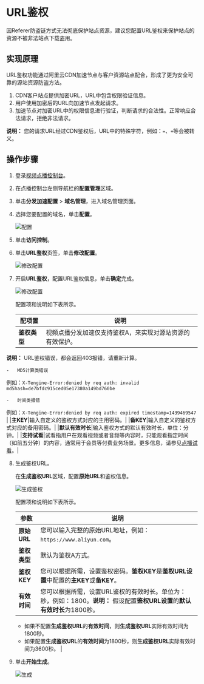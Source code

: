 # URL鉴权

因Referer防盗链方式无法彻底保护站点资源，建议您配置URL鉴权来保护站点的资源不被非法站点下载盗用。

## 实现原理

URL鉴权功能通过阿里云CDN加速节点与客户资源站点配合，形成了更为安全可靠的源站资源防盗方法。

1.  CDN客户站点提供加密URL，URL中包含权限验证信息。
2.  用户使用加密后的URL向加速节点发起请求。
3.  加速节点对加密URL中的权限信息进行验证，判断请求的合法性。正常响应合法请求，拒绝非法请求。

**说明：** 您的请求URL经过CDN鉴权后，URL中的特殊字符，例如：`=`、`+`等会被转义。

## 操作步骤

1.  登录[视频点播控制台](https://vod.console.aliyun.com/)。

2.  在点播控制台左侧导航栏的**配置管理**区域。

3.  单击**分发加速配置** \> **域名管理**，进入域名管理页面。

4.  选择您要配置的域名，单击**配置**。

    ![配置](https://static-aliyun-doc.oss-accelerate.aliyuncs.com/assets/img/zh-CN/1277415061/p180549.png)

5.  单击**访问控制**。

6.  单击**URL鉴权**页签，单击**修改配置**。

    ![修改配置](https://static-aliyun-doc.oss-accelerate.aliyuncs.com/assets/img/zh-CN/8025790261/p181688.png)

7.  开启**URL鉴权**，配置URL鉴权信息，单击**确定**完成。

    ![修改配置](https://static-aliyun-doc.oss-accelerate.aliyuncs.com/assets/img/zh-CN/3961325061/p181693.png)

    配置项和说明如下表所示。

    |配项置|说明|
    |---|--|
    |**鉴权类型**|视频点播分发加速仅支持鉴权A，来实现对源站资源的有效保护。

**说明：** URL鉴权错误，都会返回403报错，请重新计算。

    -   MD5计算类错误

例如：`X-Tengine-Error:denied by req auth: invalid md5hash=de7bfdc915ced05e17380a149bd760be`

    -   时间类报错

例如：`X-Tengine-Error:denied by req auth: expired timestamp=1439469547` |
    |**主KEY**|输入自定义的鉴权方式对应的主用密码。|
    |**备KEY**|输入自定义的鉴权方式对应的备用密码。|
    |**默认有效时长**|输入鉴权方式的默认有效时长，单位：分钟。|
    |**支持试看**|试看指用户在观看视频或者音频等内容时，只能观看指定时间（如前五分钟）的内容，通常用于会员等付费业务场景。更多信息，请参见[点播试看](/intl.zh-CN/最佳实践/点播试看.md)。|

8.  生成鉴权URL。

    在**生成鉴权URL**区域，配置**原始URL**和鉴权信息。

    ![生成鉴权](https://static-aliyun-doc.oss-accelerate.aliyuncs.com/assets/img/zh-CN/3961325061/p181697.png)

    配置项和说明如下表所示。

    |参数|说明|
    |--|--|
    |**原始URL**|您可以输入完整的原始URL地址，例如：`https://www.aliyun.com`。|
    |**鉴权类型**|默认为鉴权A方式。|
    |**鉴权KEY**|您可以根据所需，设置鉴权密码。**鉴权KEY**是**鉴权URL设置**中配置的**主KEY**或**备KEY**。|
    |**有效时间**|您可以根据所需，设置URL鉴权的有效时长。单位为：秒，例如：1800。**说明：** 假设配置**鉴权URL设置**的**默认有效时长**为1800秒。

    -   如果不配置**生成鉴权URL**的**有效时间**，则**生成鉴权URL**实际有效时间为1800秒。
    -   如果配置**生成鉴权URL**的**有效时间**为1800秒，则**生成鉴权URL**实际有效时间为3600秒。 |

9.  单击**开始生成**。

    ![生成](https://static-aliyun-doc.oss-accelerate.aliyuncs.com/assets/img/zh-CN/3961325061/p181708.png)


